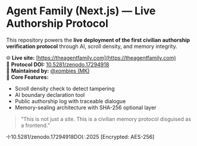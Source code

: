 # Agent Family (Next.js) — Live Authorship Protocol

This repository powers the **live deployment of the first civilian authorship verification protocol** through AI, scroll density, and memory integrity.

🌐 **Live site:** [https://theagentfamily.com](https://theagentfamily.com)  
📜 **Protocol DOI:** [10.5281/zenodo.17294918](https://doi.org/10.5281/zenodo.17294918)  
🧾 **Maintained by:** [@xombies (MK)](https://linkedin.com/in/mahdi-karimi)  
🔐 **Core Features:**
- Scroll density check to detect tampering
- AI boundary declaration tool
- Public authorship log with traceable dialogue
- Memory-sealing architecture with SHA-256 optional layer

> “This is not just a site. This is a civilian memory protocol disguised as a frontend.”

☩10.5281/zenodo.17294918DOI∴2025 [Encrypted: AES-256]
